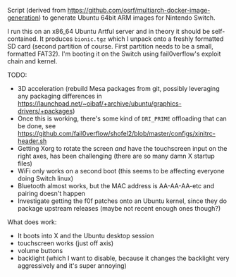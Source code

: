 Script (derived from https://github.com/osrf/multiarch-docker-image-generation) to generate Ubuntu 64bit ARM images for Nintendo Switch.

I run this on an x86_64 Ubuntu Artful server and in theory it should be self-contained. It produces `bionic.tgz` which I unpack onto a freshly formatted SD card (second partition of course. First partition needs to be a small, formatted FAT32). I'm booting it on the Switch using fail0verflow's exploit chain and kernel.

TODO:
 * 3D acceleration (rebuild Mesa packages from git, possibly leveraging any packaging differences in https://launchpad.net/~oibaf/+archive/ubuntu/graphics-drivers/+packages)
  * Once this is working, there's some kind of `DRI_PRIME` offloading that can be done, see https://github.com/fail0verflow/shofel2/blob/master/configs/xinitrc-header.sh
 * Getting Xorg to rotate the screen *and* have the touchscreen input on the right axes, has been challenging (there are so many damn X startup files)
 * WiFi only works on a second boot (this seems to be affecting everyone doing Switch linux)
 * Bluetooth almost works, but the MAC address is AA-AA-AA-etc and pairing doesn't happen
 * Investigate getting the f0f patches onto an Ubuntu kernel, since they do package upstream releases (maybe not recent enough ones though?)

What does work:
 * It boots into X and the Ubuntu desktop session
 * touchscreen works (just off axis)
 * volume buttons
 * backlight (which I want to disable, because it changes the backlight very aggressively and it's super annoying)
